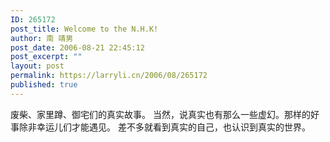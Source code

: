 ```yaml
---
ID: 265172
post_title: Welcome to the N.H.K!
author: 南 靖男
post_date: 2006-08-21 22:45:12
post_excerpt: ""
layout: post
permalink: https://larryli.cn/2006/08/265172
published: true
---
```

<span id="zoom">废柴、家里蹲、御宅们的真实故事。
当然，说真实也有那么一些虚幻。那样的好事除非幸运儿们才能遇见。
差不多就看到真实的自己，也认识到真实的世界。</span>